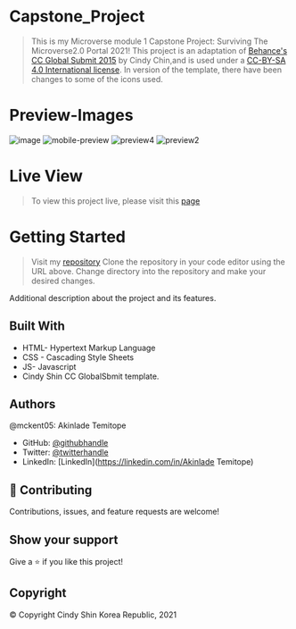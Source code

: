# Capstone_Project

> This is my Microverse module 1 Capstone Project: Surviving The Microverse2.0 Portal 2021!
> This project is an adaptation of [Behance's CC Global Submit 2015](https://www.behance.net/adagio07) by  Cindy Chin,and is used under a [CC-BY-SA 4.0 International license](https://creativecommons.org/licenses/by-sa/4.0/). In version of the template, there have been changes to some of the icons used.

# Preview-Images

![image](https://user-images.githubusercontent.com/73607512/137104829-843c8f21-eb63-48fc-ad21-6c72683f59b7.png) ![mobile-preview](https://user-images.githubusercontent.com/73607512/137105883-ff63f4ae-fda3-4ca4-99af-882be9d44445.jpg)
![preview4](https://user-images.githubusercontent.com/73607512/137105975-b2419089-4b4b-4ffb-8445-8c2ca073e2a8.jpg)
![preview2](https://user-images.githubusercontent.com/73607512/137105914-cc39ab9e-522c-4bad-b44f-2898c83cf212.jpg)


# Live View
> To view this project live, please visit this [page](https://mckent05.github.io/Capstone_Project/home.html)

# Getting Started

> Visit my [repository](https://github.com/mckent05/Capstone_Project.git)
> Clone the repository in your code editor using the URL above.
> Change directory into the repository and make your desired changes.


Additional description about the project and its features.

## Built With

- HTML- Hypertext Markup Language
- CSS - Cascading Style Sheets
- JS- Javascript
- Cindy Shin CC GlobalSbmit template.

## Authors

@mckent05: Akinlade Temitope

- GitHub: [@githubhandle](https://github.com/mckent05)
- Twitter: [@twitterhandle](https://twitter.com/mckent05)
- LinkedIn: [LinkedIn](https://linkedin.com/in/Akinlade Temitope)


## 🤝 Contributing

Contributions, issues, and feature requests are welcome!



## Show your support

Give a ⭐️ if you like this project!

## Copyright
 © Copyright Cindy Shin Korea Republic, 2021
